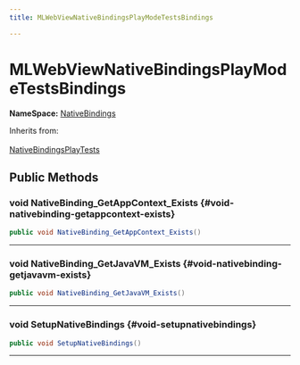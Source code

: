```yaml
---
title: MLWebViewNativeBindingsPlayModeTestsBindings

---
```


# MLWebViewNativeBindingsPlayModeTestsBindings



**NameSpace:** 
[NativeBindings](/unity-api/api/Tests.Runtime.NativeBindings/Tests.Runtime.NativeBindings.md) 





Inherits from: <br></br>[NativeBindingsPlayTests](/unity-api/api/Tests.Runtime.NativeBindings/Tests.Runtime.NativeBindings.NativeBindingsPlayTests.md)




## Public Methods

### void NativeBinding_GetAppContext_Exists {#void-nativebinding-getappcontext-exists}

```csharp
public void NativeBinding_GetAppContext_Exists()
```






-----------

### void NativeBinding_GetJavaVM_Exists {#void-nativebinding-getjavavm-exists}

```csharp
public void NativeBinding_GetJavaVM_Exists()
```






-----------

### void SetupNativeBindings {#void-setupnativebindings}

```csharp
public void SetupNativeBindings()
```






-----------

